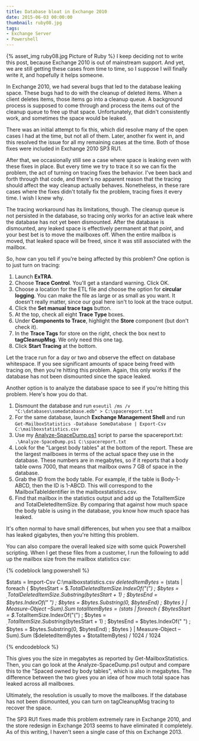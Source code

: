 ```yaml
---
title: Database bloat in Exchange 2010
date: 2015-06-03 00:00:00
thumbnail: ruby08.jpg
tags:
- Exchange Server
- Powershell
---
```


{% asset_img ruby08.jpg Picture of Ruby %}
I keep deciding not to write this post, because Exchange 2010 is out of mainstream support. And yet, we are still getting these cases from time to time, so I suppose I will finally write it, and hopefully it helps someone.

In Exchange 2010, we had several bugs that led to the database leaking space. These bugs had to do with the cleanup of deleted items. When a client deletes items, those items go into a cleanup queue. A background process is supposed to come through and process the items out of the cleanup queue to free up that space. Unfortunately, that didn't consistently work, and sometimes the space would be leaked.

There was an initial attempt to fix this, which did resolve many of the open cases I had at the time, but not all of them. Later, another fix went in, and this resolved the issue for all my remaining cases at the time. Both of those fixes were included in Exchange 2010 SP3 RU1.

After that, we occasionally still see a case where space is leaking even with these fixes in place. But every time we try to trace it so we can fix the problem, the act of turning on tracing fixes the behavior. I've been back and forth through that code, and there's no apparent reason that the tracing should affect the way cleanup actually behaves. Nonetheless, in these rare cases where the fixes didn't totally fix the problem, tracing fixes it every time. I wish I knew why.

The tracing workaround has its limitations, though. The cleanup queue is not persisted in the database, so tracing only works for an active leak where the database has not yet been dismounted. After the database is dismounted, any leaked space is effectively permanent at that point, and your best bet is to move the mailboxes off. When the entire mailbox is moved, that leaked space will be freed, since it was still associated with the mailbox.

So, how can you tell if you're being affected by this problem? One option is to just turn on tracing:

1. Launch **ExTRA**.
2. Choose **Trace Control**. You'll get a standard warning. Click OK.
3. Choose a location for the ETL file and choose the option for **circular logging**. You can make the file as large or as small as you want. It doesn't really matter, since our goal here isn't to look at the trace output.
4. Click the **Set manual trace tags** button.
5. At the top, check all eight **Trace Type** boxes.
6. Under **Components to Trace**, highlight the **Store** component (but don't check it).
7. In the **Trace Tags** for store on the right, check the box next to **tagCleanupMsg**. We only need this one tag.
8. Click **Start Tracing** at the bottom.

Let the trace run for a day or two and observe the effect on database whitespace. If you see significant amounts of space being freed with tracing on, then you're hitting this problem. Again, this only works if the database has not been dismounted since the space leaked.

Another option is to analyze the database space to see if you're hitting this problem. Here's how you do that.

1. Dismount the database and run
   `eseutil /ms /v "C:\databases\somedatabase.edb" > C:\spacereport.txt`
2. For the same database, launch **Exchange Management Shell** and run
   `Get-MailboxStatistics -Database SomeDatabase | Export-Csv C:\mailboxstatistics.csv`
3. Use my [Analyze-SpaceDump.ps1](https://gist.github.com/bill-long/4910d4f6453282819976) script to parse the spacereport.txt: 
   `.\Analyze-SpaceDump.ps1 C:\spacereport.txt`
4. Look for the "Largest body tables" at the bottom of the report. These are the largest mailboxes in terms of the actual space they use in the database. These numbers are in megabytes, so if it reports that a body table owns 7000, that means that mailbox owns 7 GB of space in the database.
5. Grab the ID from the body table. For example, if the table is Body-1-ABCD, then the ID is 1-ABCD. This will correspond to the MailboxTableIdentifier in the mailboxstatistics.csv.
6. Find that mailbox in the statistics output and add up the TotalItemSize and TotalDeletedItemSize. By comparing that against how much space the body table is using in the database, you know how much space has leaked.

It's often normal to have small differences, but when you see that a mailbox has leaked gigabytes, then you're hitting this problem.

You can also compare the overall leaked size with some quick Powershell scripting. When I get these files from a customer, I run the following to add up the mailbox size from the mailbox statistics csv:

{% codeblock lang:powershell %}

$stats = Import-Csv C:\mailboxstatistics.csv
$deletedItemBytes = ($stats | foreach { $bytesStart = $_.TotalDeletedItemSize.IndexOf("(") ; $bytes = $_.TotalDeletedItemSize.Substring($bytesStart + 1) ; $bytesEnd = $bytes.IndexOf(" ") ; $bytes = $bytes.Substring(0, $bytesEnd) ; $bytes } | Measure-Object –Sum).Sum
$totalItemBytes = ($stats | foreach { $bytesStart = $_.TotalItemSize.IndexOf("(") ; $bytes = $_.TotalItemSize.Substring($bytesStart + 1) ; $bytesEnd = $bytes.IndexOf(" ") ; $bytes = $bytes.Substring(0, $bytesEnd) ; $bytes } | Measure-Object –Sum).Sum
($deletedItemBytes + $totalItemBytes) / 1024 / 1024

{% endcodeblock %}

This gives you the size in megabytes as reported by Get-MailboxStatistics. Then, you can go look at the Analyze-SpaceDump.ps1 output and compare this to the "Spaced owned by body tables", which is also in megabytes. The difference between the two gives you an idea of how much total space has leaked across all mailboxes.

Ultimately, the resolution is usually to move the mailboxes. If the database has not been dismounted, you can turn on tagCleanupMsg tracing to recover the space.

The SP3 RU1 fixes made this problem extremely rare in Exchange 2010, and the store redesign in Exchange 2013 seems to have eliminated it completely. As of this writing, I haven't seen a single case of this on Exchange 2013.
